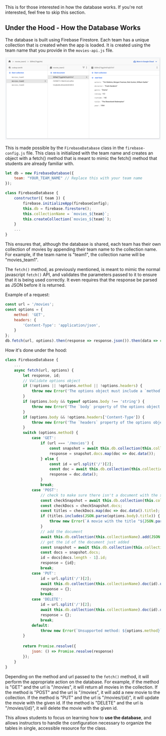 This is for those interested in how the database works. If you're not interested, feel free to skip this section.

## Under the Hood - How the Database Works

The database is built using Firebase Firestore. Each team has a unique collection that is created when the app is loaded. It is created using the team name that you provide in the `movies-api.js` file.

<!-- Add firebase-database.png as an image -->
[![Firebase Database](images/firebase-database.png)](images/firebase-database.png)

This is made possible by the `FirebaseDatabase` class in the `firebase-config.js` file. This class is initialized with the team name and creates an object with a fetch() method that is meant to mimic the fetch() method that students are already familiar with.

```js 
let db = new FirebaseDatabase({
    team: "YOUR_TEAM_NAME" // Replace this with your team name
});
```
```js
class FirebaseDatabase {
    constructor({ team }) {
        firebase.initializeApp(firebaseConfig);
        this.db = firebase.firestore();
        this.collectionName = `movies_${team}`;
        this.createCollection(`movies_${team}`);
    }
    ...
}
```
This ensures that, although the database is shared, each team has their own collection of movies by appending their team name to the collection name. For example, if the team name is "team1", the collection name will be "movies_team1".

The `fetch()` method, as previously mentioned, is meant to mimic the normal javascript `fetch()` API, and validates the parameters passed to it to ensure that it is being used correctly. It even requires that the response be parsed as JSON before it is returned. 

Example of a request:
```js
const url = '/movies';
const options = {
    method: 'GET',
    headers: {
        'Content-Type': 'application/json',
    }
};
db.fetch(url, options).then(response => response.json()).then(data => console.log(data));
```
How it's done under the hood:
```js
class FirebaseDatabase {
    ...
    async fetch(url, options) {
        let response, id;
        // Validate options object
        if (!options || !options.method || !options.headers) {
            throw new Error('The options object must include a `method` and `headers` property.');
        }
        if (options.body && typeof options.body !== 'string') {
            throw new Error('The `body` property of the options object must be a string.');
        }
        if (options.body && !options.headers['Content-Type']) {
            throw new Error('The `headers` property of the options object must include a `Content-Type` property.');
        }
        switch (options.method) {
            case 'GET':
                if (url === '/movies') {
                    const snapshot = await this.db.collection(this.collectionName).get();
                    response = snapshot.docs.map(doc => doc.data());
                } else {
                    const id = url.split('/')[2];
                    const doc = await this.db.collection(this.collectionName).doc(id).get();
                    response = doc.data();
                }
                break;
            case 'POST':
                // check to make sure there isn't a document with the same title
                const checkSnapshot = await this.db.collection(this.collectionName).get();
                const checkDocs = checkSnapshot.docs;
                const titles = checkDocs.map(doc => doc.data().title);
                if (titles.includes(JSON.parse(options.body).title)) {
                    throw new Error(`A movie with the title "${JSON.parse(options.body).title}" already exists.`);
                }
                // add the document
                await this.db.collection(this.collectionName).add(JSON.parse(options.body));
                // get the id of the document just added
                const snapshot = await this.db.collection(this.collectionName).get();
                const docs = snapshot.docs;
                id = docs[docs.length - 1].id;
                response = {id};
                break;
            case 'PUT':
                id = url.split('/')[2];
                await this.db.collection(this.collectionName).doc(id).update(JSON.parse(options.body));
                response = {};
                break;
            case 'DELETE':
                id = url.split('/')[2];
                await this.db.collection(this.collectionName).doc(id).delete();
                response = {};
                break;
            default:
                throw new Error(`Unsupported method: ${options.method}`);
        }

        return Promise.resolve({
            json: () => Promise.resolve(response)
        });
    }
}
```

Depending on the method and url passed to the `fetch()` method, it will perform the appropriate action on the database. For example, if the method is "GET" and the url is "/movies", it will return all movies in the collection. If the method is "POST" and the url is "/movies", it will add a new movie to the collection. If the method is "PUT" and the url is "/movies/{id}", it will update the movie with the given id. If the method is "DELETE" and the url is "/movies/{id}", it will delete the movie with the given id.

This allows students to focus on learning how to **use the database**, and allows instructors to handle the configuration necessary to organize the tables in single, accessible resource for the class.